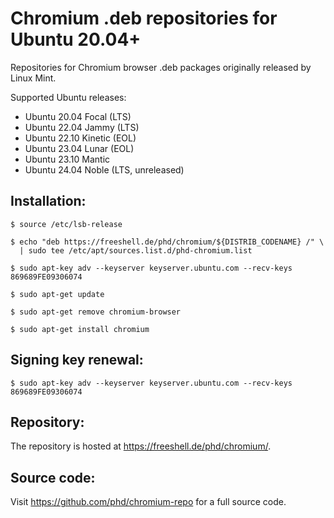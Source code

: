 Chromium .deb repositories for Ubuntu 20.04+
============================================


Repositories for Chromium browser .deb packages originally released by Linux Mint.

Supported Ubuntu releases:

  * Ubuntu 20.04 Focal (LTS)
  * Ubuntu 22.04 Jammy (LTS)
  * Ubuntu 22.10 Kinetic (EOL)
  * Ubuntu 23.04 Lunar (EOL)
  * Ubuntu 23.10 Mantic
  * Ubuntu 24.04 Noble (LTS, unreleased)


Installation:
-------------

    $ source /etc/lsb-release

    $ echo "deb https://freeshell.de/phd/chromium/${DISTRIB_CODENAME} /" \
      | sudo tee /etc/apt/sources.list.d/phd-chromium.list

    $ sudo apt-key adv --keyserver keyserver.ubuntu.com --recv-keys 869689FE09306074

    $ sudo apt-get update

    $ sudo apt-get remove chromium-browser

    $ sudo apt-get install chromium


Signing key renewal:
--------------------

    $ sudo apt-key adv --keyserver keyserver.ubuntu.com --recv-keys 869689FE09306074


Repository:
-----------

The repository is hosted at https://freeshell.de/phd/chromium/.


Source code:
------------

Visit https://github.com/phd/chromium-repo for a full source code.
